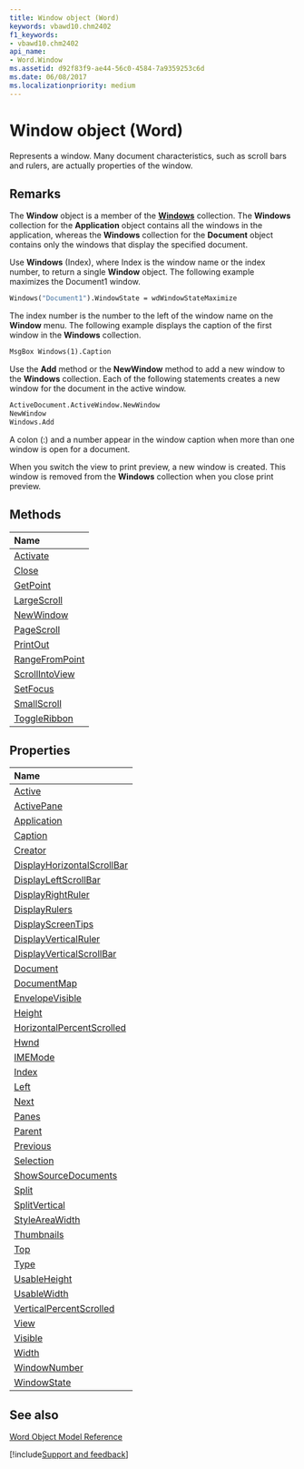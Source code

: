```yaml
---
title: Window object (Word)
keywords: vbawd10.chm2402
f1_keywords:
- vbawd10.chm2402
api_name:
- Word.Window
ms.assetid: d92f83f9-ae44-56c0-4584-7a9359253c6d
ms.date: 06/08/2017
ms.localizationpriority: medium
---
```



# Window object (Word)

Represents a window. Many document characteristics, such as scroll bars and rulers, are actually properties of the window.


## Remarks

The **Window** object is a member of the **[Windows](Word.windows.md)** collection. The **Windows** collection for the **Application** object contains all the windows in the application, whereas the **Windows** collection for the **Document** object contains only the windows that display the specified document.

Use **Windows** (Index), where Index is the window name or the index number, to return a single **Window** object. The following example maximizes the Document1 window.




```vb
Windows("Document1").WindowState = wdWindowStateMaximize
```

The index number is the number to the left of the window name on the **Window** menu. The following example displays the caption of the first window in the **Windows** collection.




```vb
MsgBox Windows(1).Caption
```

Use the **Add** method or the **NewWindow** method to add a new window to the **Windows** collection. Each of the following statements creates a new window for the document in the active window.




```vb
ActiveDocument.ActiveWindow.NewWindow 
NewWindow 
Windows.Add
```

A colon (:) and a number appear in the window caption when more than one window is open for a document.

When you switch the view to print preview, a new window is created. This window is removed from the **Windows** collection when you close print preview.


## Methods



|Name|
|:-----|
|[Activate](Word.Window.Activate.md)|
|[Close](Word.Window.Close.md)|
|[GetPoint](Word.Window.GetPoint.md)|
|[LargeScroll](Word.Window.LargeScroll.md)|
|[NewWindow](Word.Window.NewWindow.md)|
|[PageScroll](Word.Window.PageScroll.md)|
|[PrintOut](Word.Window.PrintOut.md)|
|[RangeFromPoint](Word.Window.RangeFromPoint.md)|
|[ScrollIntoView](Word.Window.ScrollIntoView.md)|
|[SetFocus](Word.Window.SetFocus.md)|
|[SmallScroll](Word.Window.SmallScroll.md)|
|[ToggleRibbon](Word.Window.ToggleRibbon.md)|

## Properties



|Name|
|:-----|
|[Active](Word.Window.Active.md)|
|[ActivePane](Word.Window.ActivePane.md)|
|[Application](Word.Window.Application.md)|
|[Caption](Word.Window.Caption.md)|
|[Creator](Word.Window.Creator.md)|
|[DisplayHorizontalScrollBar](Word.Window.DisplayHorizontalScrollBar.md)|
|[DisplayLeftScrollBar](Word.Window.DisplayLeftScrollBar.md)|
|[DisplayRightRuler](Word.Window.DisplayRightRuler.md)|
|[DisplayRulers](Word.Window.DisplayRulers.md)|
|[DisplayScreenTips](Word.Window.DisplayScreenTips.md)|
|[DisplayVerticalRuler](Word.Window.DisplayVerticalRuler.md)|
|[DisplayVerticalScrollBar](Word.Window.DisplayVerticalScrollBar.md)|
|[Document](Word.Window.Document.md)|
|[DocumentMap](Word.Window.DocumentMap.md)|
|[EnvelopeVisible](Word.Window.EnvelopeVisible.md)|
|[Height](Word.Window.Height.md)|
|[HorizontalPercentScrolled](Word.Window.HorizontalPercentScrolled.md)|
|[Hwnd](Word.window.hwnd.md)|
|[IMEMode](Word.Window.IMEMode.md)|
|[Index](Word.Window.Index.md)|
|[Left](Word.Window.Left.md)|
|[Next](Word.Window.Next.md)|
|[Panes](Word.Window.Panes.md)|
|[Parent](Word.Window.Parent.md)|
|[Previous](Word.Window.Previous.md)|
|[Selection](Word.Window.Selection.md)|
|[ShowSourceDocuments](Word.Window.ShowSourceDocuments.md)|
|[Split](Word.Window.Split.md)|
|[SplitVertical](Word.Window.SplitVertical.md)|
|[StyleAreaWidth](Word.Window.StyleAreaWidth.md)|
|[Thumbnails](Word.Window.Thumbnails.md)|
|[Top](Word.Window.Top.md)|
|[Type](Word.Window.Type.md)|
|[UsableHeight](Word.Window.UsableHeight.md)|
|[UsableWidth](Word.Window.UsableWidth.md)|
|[VerticalPercentScrolled](Word.Window.VerticalPercentScrolled.md)|
|[View](Word.Window.View.md)|
|[Visible](Word.Window.Visible.md)|
|[Width](Word.Window.Width.md)|
|[WindowNumber](Word.WindowNumber.md)|
|[WindowState](Word.Window.WindowState.md)|

## See also


[Word Object Model Reference](overview/Word/object-model.md)

[!include[Support and feedback](~/includes/feedback-boilerplate.md)]